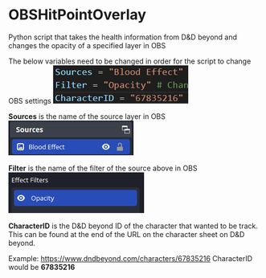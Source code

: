 # OBSHitPointOverlay
Python script that takes the health information from D&amp;D beyond and changes the opacity of a specified layer in OBS

The below variables need to be changed in order for the script to change OBS settings
![Required variables changes](/Images/Variables.png)

**Sources** is the name of the source layer in OBS 
![OBS source name example](/Images/OBSSourceName.png)

**Filter** is the name of the filter of the source above in OBS 
![OBS filter name example](/Images/Filters.png)

**CharacterID** is the D&D beyond ID of the character that wanted to be track. This can be found at the end of the URL on the character sheet on D&D beyond.

Example: https://www.dndbeyond.com/characters/67835216
CharacterID would be **67835216**